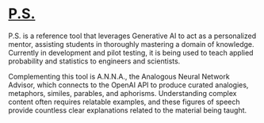 # [P.S.](https://robert-z-lehr.github.io/P.S./)

P.S. is a reference tool that leverages Generative AI to act as a personalized mentor, assisting students in thoroughly mastering a domain of knowledge. Currently in development and pilot testing, it is being used to teach applied probability and statistics to engineers and scientists.

Complementing this tool is A.N.N.A., the Analogous Neural Network Advisor, which connects to the OpenAI API to produce curated analogies, metaphors, similes, parables, and aphorisms. Understanding complex content often requires relatable examples, and these figures of speech provide countless clear explanations related to the material being taught.
